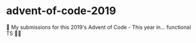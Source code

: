 # advent-of-code-2019
🎄 My submissions for this 2019's Advent of Code - This year in... functional TS 🎁🎅
